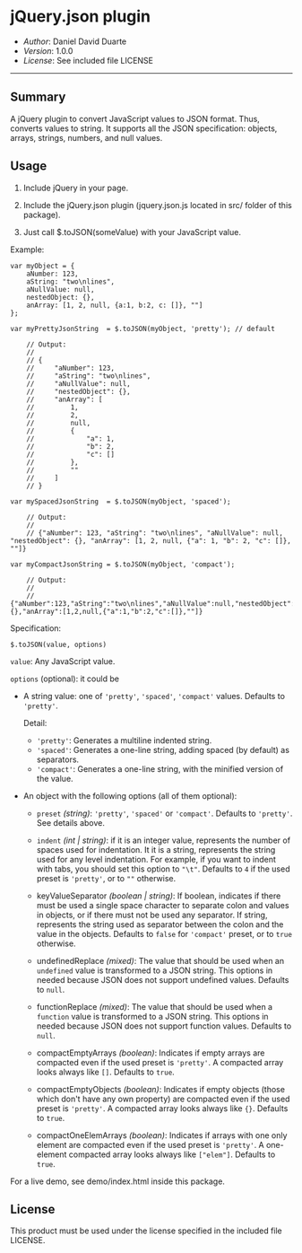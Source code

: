 jQuery.json plugin
==================

- *Author*: Daniel David Duarte
- *Version*: 1.0.0
- *License*: See included file LICENSE

---------------------------------------------


Summary
-------

A jQuery plugin to convert JavaScript values to JSON format. Thus, converts
values to string.
It supports all the JSON specification: objects, arrays, strings, numbers, and
null values.


Usage
-----

1) Include jQuery in your page.

2) Include the jQuery.json plugin (jquery.json.js located in src/ folder of this package).

3) Just call $.toJSON(someValue) with your JavaScript value.

Example:

    var myObject = {
        aNumber: 123,
        aString: "two\nlines",
        aNullValue: null,
        nestedObject: {},
        anArray: [1, 2, null, {a:1, b:2, c: []}, ""]
    };

    var myPrettyJsonString  = $.toJSON(myObject, 'pretty'); // default

        // Output:
        //
        // {
        //     "aNumber": 123,
        //     "aString": "two\nlines",
        //     "aNullValue": null,
        //     "nestedObject": {},
        //     "anArray": [
        //         1,
        //         2,
        //         null,
        //         {
        //             "a": 1,
        //             "b": 2,
        //             "c": []
        //         },
        //         ""
        //     ]
        // }

    var mySpacedJsonString  = $.toJSON(myObject, 'spaced');

        // Output:
        //
        // {"aNumber": 123, "aString": "two\nlines", "aNullValue": null, "nestedObject": {}, "anArray": [1, 2, null, {"a": 1, "b": 2, "c": []}, ""]}

    var myCompactJsonString = $.toJSON(myObject, 'compact');

        // Output:
        //
        // {"aNumber":123,"aString":"two\nlines","aNullValue":null,"nestedObject":{},"anArray":[1,2,null,{"a":1,"b":2,"c":[]},""]}

Specification:

`$.toJSON(value, options)`

`value`: Any JavaScript value.

`options` (optional): it could be

- A string value: one of `'pretty'`, `'spaced'`, `'compact'` values. Defaults to `'pretty'`.

  Detail:
  - `'pretty'`: Generates a multiline indented string.
  - `'spaced'`: Generates a one-line string, adding spaced (by default) as separators.
  - `'compact'`: Generates a one-line string, with the minified version of the value.

- An object with the following options (all of them optional):

  - `preset` *(string)*: `'pretty'`, `'spaced'` or `'compact'`. Defaults to `'pretty'`. See details above.

  - `indent` *(int | string)*: if it is an integer value, represents the number of spaces used for indentation. It it is a string, represents the string used for any level indentation. For example, if you want to indent with tabs, you should set this option to `"\t"`. Defaults to `4` if the used preset is `'pretty'`, or to `""` otherwise.

  - keyValueSeparator *(boolean | string)*: If boolean, indicates if there must be used a single space character to separate colon and values in objects, or if there must not be used any separator. If string, represents the string used as separator between the colon and the value in the objects. Defaults to `false` for `'compact'` preset, or to `true` otherwise.

  - undefinedReplace *(mixed)*: The value that should be used when an `undefined` value is transformed to a JSON string. This options in needed because JSON does not support undefined values. Defaults to `null`.

  - functionReplace *(mixed)*: The value that should be used when a `function` value is transformed to a JSON string. This options in needed because JSON does not support function values. Defaults to `null`.

  - compactEmptyArrays *(boolean)*: Indicates if empty arrays are compacted even if the used preset is `'pretty'`. A compacted array looks always like `[]`. Defaults to `true`.

  - compactEmptyObjects *(boolean)*: Indicates if empty objects (those which don't have any own property) are compacted even if the used preset is `'pretty'`. A compacted array looks always like `{}`. Defaults to `true`.

  - compactOneElemArrays *(boolean)*: Indicates if arrays with one only element are compacted even if the used preset is `'pretty'`. A one-element compacted array looks always like `["elem"]`. Defaults to `true`.


For a live demo, see demo/index.html inside this package.


License
-------

This product must be used under the license specified in the included file LICENSE.